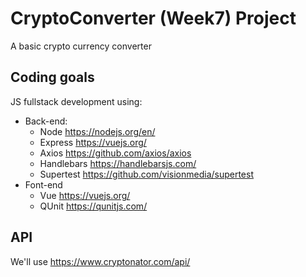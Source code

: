 # CryptoConverter (Week7) Project
A basic crypto currency converter

## Coding goals
JS fullstack development using:
- Back-end:
  - Node https://nodejs.org/en/
  - Express https://vuejs.org/
  - Axios https://github.com/axios/axios
  - Handlebars https://handlebarsjs.com/
  - Supertest https://github.com/visionmedia/supertest
- Font-end
  - Vue https://vuejs.org/
  - QUnit https://qunitjs.com/

## API
We'll use https://www.cryptonator.com/api/
